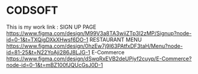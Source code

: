 # CODSOFT
This is my work link : 
SIGN UP PAGE https://www.figma.com/design/M99V3a8TA3wiiZTp3I2zMP/Signup?node-id=0-1&t=TXQigDXkXHwsf6DO-1
RESTAURANT MENU https://www.figma.com/design/0hzEw7j9I63PAtfxDF3taH/Menu?node-id=81-25&t=N22YoAji286J8LJG-1
E-Commerce https://www.figma.com/design/dSwqRxEVB2deUPiyf2cuyp/E-Commerce?node-id=0-1&t=mBZ100fJQUcGsJ0D-1
